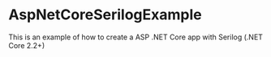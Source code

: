 # AspNetCoreSerilogExample
This is an example of how to create a ASP .NET Core app with Serilog (.NET Core 2.2+)
